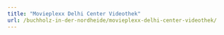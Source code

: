 ```yaml
---
title: "Movieplexx Delhi Center Videothek"
url: /buchholz-in-der-nordheide/movieplexx-delhi-center-videothek/
---
```

